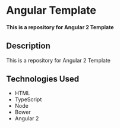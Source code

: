 # Angular Template
#### This is a repository for Angular 2 Template

## Description
This is a repository for Angular 2 Template

## Technologies Used
* HTML
* TypeScript
* Node
* Bower
* Angular 2
